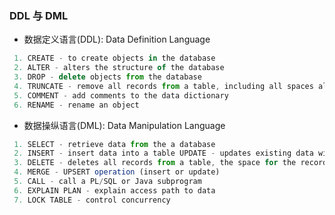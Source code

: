 <!--
abbrlink: 7xl39wal
-->

### DDL 与 DML

* 数据定义语言(DDL): Data Definition Language

```js
 1. CREATE - to create objects in the database
 2. ALTER - alters the structure of the database
 3. DROP - delete objects from the database
 4. TRUNCATE - remove all records from a table, including all spaces allocated for the records are removed
 5. COMMENT - add comments to the data dictionary
 6. RENAME - rename an object
```

* 数据操纵语言(DML): Data Manipulation Language

```js
 1. SELECT - retrieve data from the a database
 2. INSERT - insert data into a table UPDATE - updates existing data within a table
 3. DELETE - deletes all records from a table, the space for the records remain
 4. MERGE - UPSERT operation (insert or update)
 5. CALL - call a PL/SQL or Java subprogram
 6. EXPLAIN PLAN - explain access path to data
 7. LOCK TABLE - control concurrency
```
